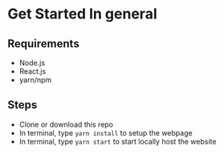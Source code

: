 # Get Started In general

## Requirements
- Node.js
- React.js
- yarn/npm

## Steps
- Clone or download this repo
- In terminal, type `yarn install` to setup the webpage
- In terminal, type `yarn start` to start locally host the website